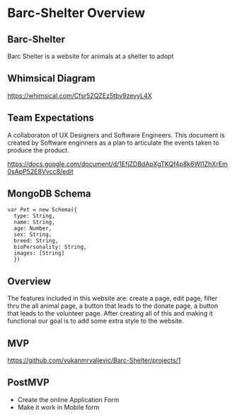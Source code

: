 # Barc-Shelter Overview

## Barc-Shelter

Barc Shelter is a website for animals at a shelter to adopt

## Whimsical Diagram

https://whimsical.com/Cfsr52QZEz5tbv9zevyL4X

## Team Expectations

A collaboraton of UX Designers and Software Engineers. This document is created by Software enginners as a plan to articulate the events taken to produce the product.

https://docs.google.com/document/d/1EfjZDBdApXgTKQf4p8k6Wl1ZhXrEm0sApP52E8Vvcc8/edit

## MongoDB Schema
```
var Pet = new Schema({
  type: String,
  name: String,
  age: Number,
  sex: String,
  breed: String,
  bioPersonality: String,
  images: [String]
  })
```

## Overview
 The features included in this website are: create a page, edit page, filter thru the all animal page, a button that leads to the donate page, a button that leads to the volunteer page. After creating all of this and making it functional our goal is to add some extra style to the website. 

## MVP

https://github.com/vukanmrvaljevic/Barc-Shelter/projects/1

## PostMVP

- Create the online Application Form 
- Make it work in Mobile form

